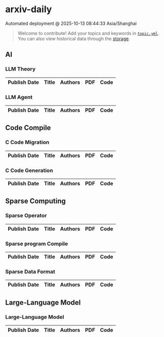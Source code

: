 # arxiv-daily
 Automated deployment @ 2025-10-13 08:44:33 Asia/Shanghai
> Welcome to contribute! Add your topics and keywords in [`topic.yml`](https://github.com/beiyuouo/arxiv-daily/blob/main/database/topic.yml).
> You can also view historical data through the [storage](https://github.com/beiyuouo/arxiv-daily/blob/main/database/storage).

## AI

### LLM Theory
|Publish Date|Title|Authors|PDF|Code|
| :---: | :---: | :---: | :---: | :---: |

### LLM Agent
|Publish Date|Title|Authors|PDF|Code|
| :---: | :---: | :---: | :---: | :---: |

## Code Compile

### C Code Migration
|Publish Date|Title|Authors|PDF|Code|
| :---: | :---: | :---: | :---: | :---: |

### C Code Generation
|Publish Date|Title|Authors|PDF|Code|
| :---: | :---: | :---: | :---: | :---: |

## Sparse Computing

### Sparse Operator
|Publish Date|Title|Authors|PDF|Code|
| :---: | :---: | :---: | :---: | :---: |

### Sparse program Compile
|Publish Date|Title|Authors|PDF|Code|
| :---: | :---: | :---: | :---: | :---: |

### Sparse Data Format
|Publish Date|Title|Authors|PDF|Code|
| :---: | :---: | :---: | :---: | :---: |

## Large-Language Model

### Large-Language Model
|Publish Date|Title|Authors|PDF|Code|
| :---: | :---: | :---: | :---: | :---: |
